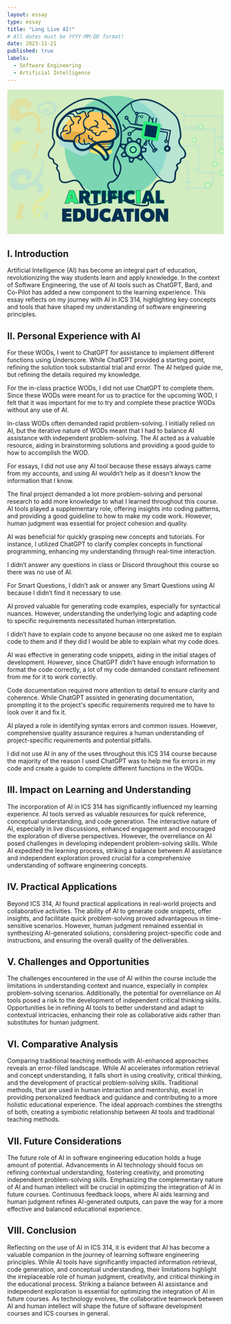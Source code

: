 ```yaml
---
layout: essay
type: essay
title: "Long Live AI!"
# All dates must be YYYY-MM-DD format!
date: 2023-11-21
published: true
labels:
  - Software Engineering
  - Artificial Intelligence
---
```


<img class="img-fluid" src="../img/Special-Section-AI-Web.png">

## I. Introduction

Artificial Intelligence (AI) has become an integral part of education, revolutionizing the way students learn and apply knowledge. In the context of Software Engineering, the use of AI tools such as ChatGPT, Bard, and Co-Pilot has added a new component to the learning experience. This essay reflects on my journey with AI in ICS 314, highlighting key concepts and tools that have shaped my understanding of software engineering principles.

## II. Personal Experience with AI

For these WODs, I went to ChatGPT for assistance to implement different functions using Underscore. While ChatGPT provided a starting point, refining the solution took substantial trial and error. The AI helped guide me, but refining the details required my knowledge.

For the in-class practice WODs, I did not use ChatGPT to complete them. Since these WODs were meant for us to practice for the upcoming WOD, I felt that it was important for me to try and complete these practice WODs without any use of AI.

In-class WODs often demanded rapid problem-solving. I initially relied on AI, but the iterative nature of WODs meant that I had to balance AI assistance with independent problem-solving. The AI acted as a valuable resource, aiding in brainstorming solutions and providing a good guide to how to accomplish the WOD.

For essays,  I did not use any AI tool because these essays always came from my accounts, and using AI wouldn’t help as it doesn’t know the information that I know.

The final project demanded a lot more problem-solving and personal research to add more knowledge to what I learned throughout this course. AI tools played a supplementary role, offering insights into coding patterns, and providing a good guideline to how to make my code work. However, human judgment was essential for project cohesion and quality.

AI was beneficial for quickly grasping new concepts and tutorials. For instance, I utilized ChatGPT to clarify complex concepts in functional programming, enhancing my understanding through real-time interaction.

I didn’t answer any questions in class or Discord throughout this course so there was no use of AI.

For Smart Questions, I didn’t ask or answer any Smart Questions using AI because I didn’t find it necessary to use.

AI proved valuable for generating code examples, especially for syntactical nuances. However, understanding the underlying logic and adapting code to specific requirements necessitated human interpretation.

I didn’t have to explain code to anyone because no one asked me to explain code to them and if they did I would be able to explain what my code does.

AI was effective in generating code snippets, aiding in the initial stages of development. However, since ChatGPT didn’t have enough information to format the code correctly, a lot of my code demanded constant refinement from me for it to work correctly.

Code documentation required more attention to detail to ensure clarity and coherence. While ChatGPT assisted in generating documentation, prompting it to the project's specific requirements required me to have to look over it and fix it.

AI played a role in identifying syntax errors and common issues. However, comprehensive quality assurance requires a human understanding of project-specific requirements and potential pitfalls.

I did not use AI in any of the uses throughout this ICS 314 course because the majority of the reason I used ChatGPT was to help me fix errors in my code and create a guide to complete different functions in the WODs.

## III. Impact on Learning and Understanding

The incorporation of AI in ICS 314 has significantly influenced my learning experience. AI tools served as valuable resources for quick reference, conceptual understanding, and code generation. The interactive nature of AI, especially in live discussions, enhanced engagement and encouraged the exploration of diverse perspectives. However, the overreliance on AI posed challenges in developing independent problem-solving skills. While AI expedited the learning process, striking a balance between AI assistance and independent exploration proved crucial for a comprehensive understanding of software engineering concepts.

## IV. Practical Applications

Beyond ICS 314, AI found practical applications in real-world projects and collaborative activities. The ability of AI to generate code snippets, offer insights, and facilitate quick problem-solving proved advantageous in time-sensitive scenarios. However, human judgment remained essential in synthesizing AI-generated solutions, considering project-specific code and instructions, and ensuring the overall quality of the deliverables.

## V. Challenges and Opportunities

The challenges encountered in the use of AI within the course include the limitations in understanding context and nuance, especially in complex problem-solving scenarios. Additionally, the potential for overreliance on AI tools posed a risk to the development of independent critical thinking skills. Opportunities lie in refining AI tools to better understand and adapt to contextual intricacies, enhancing their role as collaborative aids rather than substitutes for human judgment.

## VI. Comparative Analysis

Comparing traditional teaching methods with AI-enhanced approaches reveals an error-filled landscape. While AI accelerates information retrieval and concept understanding, it falls short in using creativity, critical thinking, and the development of practical problem-solving skills. Traditional methods, that are used in human interaction and mentorship, excel in providing personalized feedback and guidance and contributing to a more holistic educational experience. The ideal approach combines the strengths of both, creating a symbiotic relationship between AI tools and traditional teaching methods.

## VII. Future Considerations

The future role of AI in software engineering education holds a huge amount of potential. Advancements in AI technology should focus on refining contextual understanding, fostering creativity, and promoting independent problem-solving skills. Emphasizing the complementary nature of AI and human intellect will be crucial in optimizing the integration of AI in future courses. Continuous feedback loops, where AI aids learning and human judgment refines AI-generated outputs, can pave the way for a more effective and balanced educational experience.

## VIII. Conclusion

Reflecting on the use of AI in ICS 314, it is evident that AI has become a valuable companion in the journey of learning software engineering principles. While AI tools have significantly impacted information retrieval, code generation, and conceptual understanding, their limitations highlight the irreplaceable role of human judgment, creativity, and critical thinking in the educational process. Striking a balance between AI assistance and independent exploration is essential for optimizing the integration of AI in future courses. As technology evolves, the collaborative teamwork between AI and human intellect will shape the future of software development courses and ICS courses in general.

